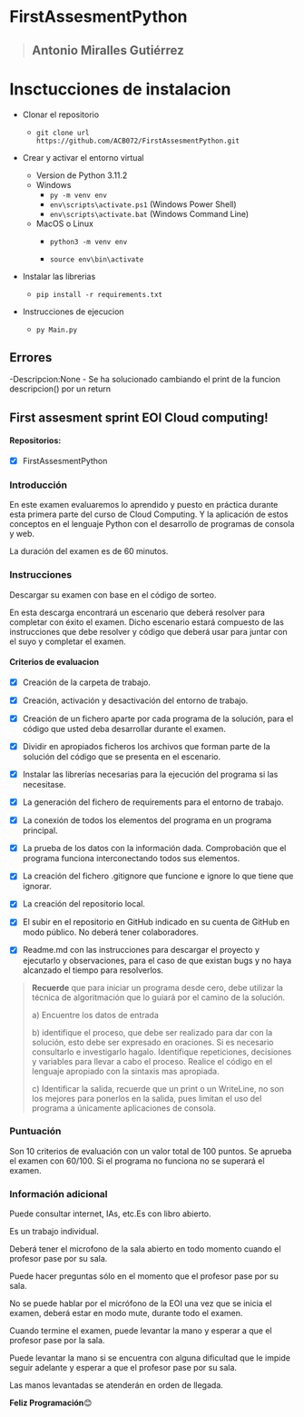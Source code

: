 # FirstAssesmentPython
>
> ## Antonio Miralles Gutiérrez
>

# Insctucciones de instalacion

- Clonar el repositorio
  - `git clone url https://github.com/ACB072/FirstAssesmentPython.git`
- Crear y activar el entorno virtual
  - Version de Python 3.11.2
  - Windows
    - `py -m venv env`
    - `env\scripts\activate.ps1` (Windows Power Shell)
    - `env\scripts\activate.bat` (Windows Command Line)
  - MacOS o Linux
    - `python3 -m venv env`

    - `source env\bin\activate`

- Instalar las librerias
  - `pip install -r requirements.txt`

- Instrucciones de ejecucion
  - `py Main.py`

## Errores
-Descripcion:None - Se ha solucionado cambiando el print de la funcion descripcion() por un return
## First assesment sprint EOI Cloud computing!

#### Repositorios:

- [X] FirstAssesmentPython

### Introducción

En este examen evaluaremos lo aprendido y puesto en práctica durante esta primera parte del curso de Cloud Computing. Y la aplicación de estos conceptos en el lenguaje Python con el desarrollo de programas de consola y web. 

La duración del examen es de 60 minutos.

### Instrucciones

Descargar su examen con base en el código de sorteo. 

En esta descarga encontrará un escenario que deberá resolver para completar con éxito el examen. Dicho escenario estará compuesto de las instrucciones que debe resolver y código que deberá usar para juntar con el suyo y completar el examen.

#### Criterios de evaluacion

- [X] Creación de la carpeta de trabajo.

- [X] Creación, activación y desactivación del entorno de trabajo.
- [X] Creación de un fichero aparte por cada programa de la solución, para el código que usted deba desarrollar durante el examen.
- [X] Dividir en apropiados ficheros los archivos que forman parte de la solución del código que se presenta en el escenario.
- [X] Instalar las librerías necesarias para la ejecución del programa si las necesitase. 
- [X] La generación del fichero de requirements para el entorno de trabajo.
- [X] La conexión de todos los elementos del programa en un programa principal.
- [X] La prueba de los datos con la información dada. Comprobación que el programa funciona interconectando todos sus elementos.
- [X] La creación del fichero .gitignore que funcione e ignore lo que tiene que ignorar.
- [X] La creación del repositorio local.
- [X] El subir en el repositorio en GitHub indicado en su cuenta de GitHub en modo público. No deberá tener colaboradores.
- [X] Readme.md con las instrucciones para descargar el proyecto y ejecutarlo y observaciones, para el caso de que existan bugs y no haya alcanzado el tiempo para resolverlos.

> **Recuerde** que para iniciar un programa desde cero, debe utilizar la técnica de algoritmación que lo guiará por el camino de la solución.
>
> a) Encuentre los datos de entrada
>
> b) identifique el proceso, que debe ser realizado para dar con la solución, esto debe ser expresado en oraciones. Si es necesario consultarlo e investigarlo hagalo. Identifique repeticiones, decisiones y variables para llevar a cabo el proceso. Realice el código en el lenguaje apropiado con la sintaxis mas apropiada.
>
> c) Identificar la salida, recuerde que un print o un WriteLine, no son los mejores para ponerlos en la salida, pues limitan el uso del programa a únicamente aplicaciones de consola.

### Puntuación 

Son 10 criterios de evaluación con un valor total de 100 puntos. Se aprueba el examen con 60/100. Si el programa no funciona no se superará el examen.

### Información adicional

Puede consultar internet, IAs, etc.Es con libro abierto.

Es un trabajo individual.

Deberá tener el microfono de la sala abierto en todo momento cuando el profesor pase por su sala.

Puede hacer preguntas sólo en el momento que el profesor pase por su sala.

No se puede hablar por el micrófono de la EOI una vez que se inicia el examen, deberá estar en modo mute, durante todo el examen.

Cuando termine el examen, puede levantar la mano y esperar a que el profesor pase por la sala.

Puede levantar la mano si se encuentra con alguna dificultad que le impide seguir adelante y esperar a que el profesor pase por su sala.

Las manos levantadas se atenderán en orden de llegada.

**Feliz Programación**😊
